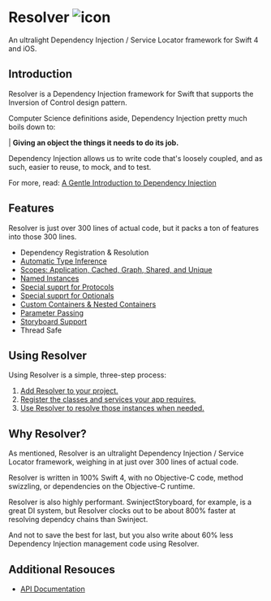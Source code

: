 
# Resolver ![icon](https://user-images.githubusercontent.com/709283/32858974-cce8282a-ca12-11e7-944b-c8046156290b.png)

 An ultralight Dependency Injection / Service Locator framework for Swift 4 and iOS.

## Introduction

Resolver is a Dependency Injection framework for Swift that supports the Inversion of Control design pattern.

Computer Science definitions aside, Dependency Injection pretty much boils down to:

| **Giving an object the things it needs to do its job.**

Dependency Injection allows us to write code that's loosely coupled, and as such, easier to reuse, to mock, and  to test.

For more, read: [A Gentle Introduction to Dependency Injection](https://github.com/hmlongco/Resolver/blob/master/Documentation/Introduction.md)

## Features

Resolver is just over 300 lines of actual code, but it packs a ton of features into those 300 lines.

* Dependency Registration & Resolution
* [Automatic Type Inference](https://github.com/hmlongco/Resolver/blob/master/Documentation/Types.md)
* [Scopes: Application, Cached, Graph, Shared, and Unique](https://github.com/hmlongco/Resolver/blob/master/Documentation/Scopes.md)
* [Named Instances](https://github.com/hmlongco/Resolver/blob/master/Documentation/Names.md)
* [Special supprt for Protocols](https://github.com/hmlongco/Resolver/blob/master/Documentation/Protocols.md)
* [Special supprt for Optionals](https://github.com/hmlongco/Resolver/blob/master/Documentation/Optionals.md)
* [Custom Containers & Nested Containers](https://github.com/hmlongco/Resolver/blob/master/Documentation/Scopes.md)
* [Parameter Passing](https://github.com/hmlongco/Resolver/blob/master/Documentation/Parameters.md)
* [Storyboard Support](https://github.com/hmlongco/Resolver/blob/master/Documentation/Storyboards.md)
* Thread Safe

## Using Resolver

Using Resolver is a simple, three-step process:

1. [Add Resolver to your project.](https://github.com/hmlongco/Resolver/blob/master/Documentation/Installation.md)
2. [Register the classes and services your app requires.](https://github.com/hmlongco/Resolver/blob/master/Documentation/Registration.md)
3. [Use Resolver to resolve those instances when needed.](https://github.com/hmlongco/Resolver/blob/master/Documentation/Resolving.md)

## Why Resolver?

As mentioned, Resolver is an ultralight Dependency Injection / Service Locator framework, weighing in at just over 300 lines of actual code.

Resolver is written in 100% Swift 4, with no Objective-C code, method swizzling, or dependencies on the Objective-C runtime.

Resolver is also highly performant. SwinjectStoryboard, for example, is a great DI system, but Resolver clocks out to be about 800% faster at resolving dependcy chains than Swinject.

And not to save the best for last, but you also write about 60% less Dependency Injection management code using Resolver.

## Additional Resouces

* [API Documentation](https://hmlongco.github.io/Resolver/Documentation/API/Classes/Resolver.html)
